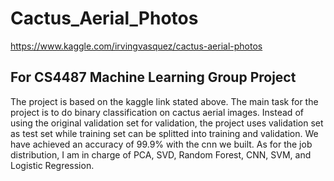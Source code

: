 # Cactus_Aerial_Photos
https://www.kaggle.com/irvingvasquez/cactus-aerial-photos

## For CS4487 Machine Learning Group Project
The project is based on the kaggle link stated above. The main task for the project is to do binary classification on cactus aerial images. Instead of using the original validation set for validation, the project uses validation set as test set while training set can be splitted into training and validation.
We have achieved an accuracy of 99.9% with the cnn we built. As for the job distribution, I am in charge of PCA, SVD, Random Forest, CNN, SVM, and Logistic Regression.
